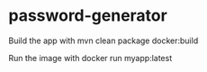 # password-generator

Build the app with 
    mvn clean package docker:build

Run the image with
    docker run myapp:latest
    

